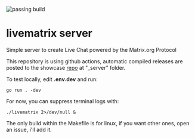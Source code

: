 ![passing build](https://github.com//livematrix/server/actions/workflows/go.yml/badge.svg)

# livematrix server
Simple server to create Live Chat powered by the Matrix.org Protocol


This repository is using github actions, automatic compiled releases are posted to the showcase [repo](https://github.com/osousa/livematrix/) at "_server" folder. 

To test locally, edit **.env.dev** and run: 

```
go run . -dev
```

For now, you can suppress terminal logs with:
```
./livematrix 2>/dev/null &
```

The only build within the Makefile is for linux, if you want other ones, open an issue, i'll add it. 
